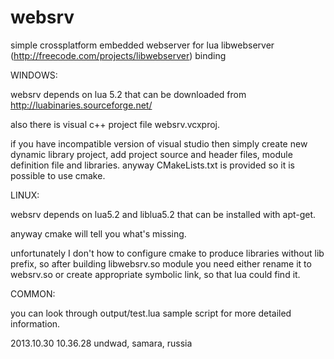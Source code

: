 websrv
=====
simple crossplatform embedded webserver for lua
libwebserver (http://freecode.com/projects/libwebserver) binding

WINDOWS:

websrv depends on lua 5.2 that can be downloaded from http://luabinaries.sourceforge.net/

also there is visual c++ project file websrv.vcxproj.

if you have incompatible version of visual studio then simply create new dynamic library project, 
add project source and header files, module definition file and libraries.
anyway CMakeLists.txt is provided so it is possible to use cmake.

LINUX:

websrv depends on lua5.2 and liblua5.2 that can be installed with apt-get.

anyway cmake will tell you what's missing.

unfortunately I don't how to configure cmake to produce libraries without lib prefix,
so after building libwebsrv.so module you need either rename it to websrv.so or create appropriate symbolic link,
so that lua could find it. 

COMMON:



you can look through output/test.lua sample script for more detailed information.
 
2013.10.30 10.36.28 undwad, samara, russia